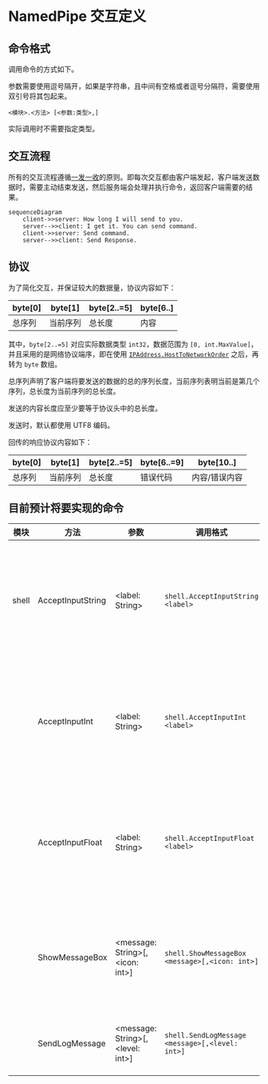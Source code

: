 # NamedPipe 交互定义

## 命令格式

调用命令的方式如下。

参数需要使用逗号隔开，如果是字符串，且中间有空格或者逗号分隔符，需要使用双引号将其包起来。

```
<模块>.<方法> [<参数:类型>,]
```

实际调用时不需要指定类型。

## 交互流程

所有的交互流程遵循<u>一发一收</u>的原则。即每次交互都由客户端发起，客户端发送数据时，需要主动结束发送，然后服务端会处理并执行命令，返回客户端需要的结果。

```mermaid
sequenceDiagram
    client->>server: How long I will send to you.
    server-->>client: I get it. You can send command.
    client->>server: Send command.
    server-->>client: Send Response.
```

## 协议

为了简化交互，并保证较大的数据量，协议内容如下：

| byte[0] | byte[1]  | byte[2..=5] | byte[6..] |
| ------- | -------- | ----------- | --------- |
| 总序列  | 当前序列 | 总长度      | 内容      |

其中，`byte[2..=5]` 对应实际数据类型 `int32`，数据范围为 `[0, int.MaxValue]`，并且采用的是网络协议端序，即在使用 [`IPAddress.HostToNetworkOrder`](https://learn.microsoft.com/zh-cn/dotnet/api/system.net.ipaddress.hosttonetworkorder?view=net-9.0) 之后，再转为 `byte` 数组。

总序列声明了客户端将要发送的数据的总的序列长度，当前序列表明当前是第几个序列，总长度为当前序列的总长度。

发送的内容长度应至少要等于协议头中的总长度。

发送时，默认都使用 UTF8 编码。

回传的响应协议内容如下：

| byte[0] | byte[1]  | byte[2..=5] | byte[6..=9] | byte[10..]    |
| ------- | -------- | ----------- | ----------- | ------------- |
| 总序列  | 当前序列 | 总长度      | 错误代码    | 内容/错误内容 |

## 目前预计将要实现的命令

| 模块  | 方法              | 参数                             | 调用格式                                        | 说明                                                                   |
| ----- | ----------------- | -------------------------------- | ----------------------------------------------- | ---------------------------------------------------------------------- |
| shell | AcceptInputString | <label: String>                  | `shell.AcceptInputString <label>`               | 该命令会在主窗口弹出一个输入框，输入的字符串会在结束后写入到 Stream 中 |
|       | AcceptInputInt    | <label: String>                  | `shell.AcceptInputInt <label>`                  | 该命令会在主窗口弹出一个输入框，输入的数值会在结束后写入到 Stream 中   |
|       | AcceptInputFloat  | <label: String>                  | `shell.AcceptInputFloat <label>`                | 该命令会在主窗口弹出一个输入框，输入的数值会在结束后写入到 Stream 中   |
|       | ShowMessageBox    | <message: String>[,<icon: int>]  | `shell.ShowMessageBox <message>[,<icon: int>]`  | 该命令会在主窗口弹出一个消息框，显示 message 到消息框中，无返回值      |
|       | SendLogMessage    | <message: String>[,<level: int>] | `shell.SendLogMessage <message>[,<level: int>]` | 该命令会在主窗口中添加一个日志，无返回值                               |
